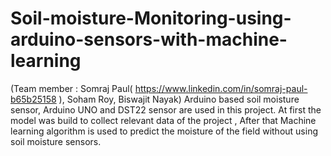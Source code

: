 # Soil-moisture-Monitoring-using-arduino-sensors-with-machine-learning
(Team member : Somraj Paul( https://www.linkedin.com/in/somraj-paul-b65b25158 ), Soham Roy, Biswajit Nayak)
Arduino based soil moisture sensor, Arduino UNO and DST22 sensor are used in this project. At first the model was build to collect relevant data of the project ,
After that Machine learning algorithm is used to predict the moisture of the field without using soil moisture sensors.

